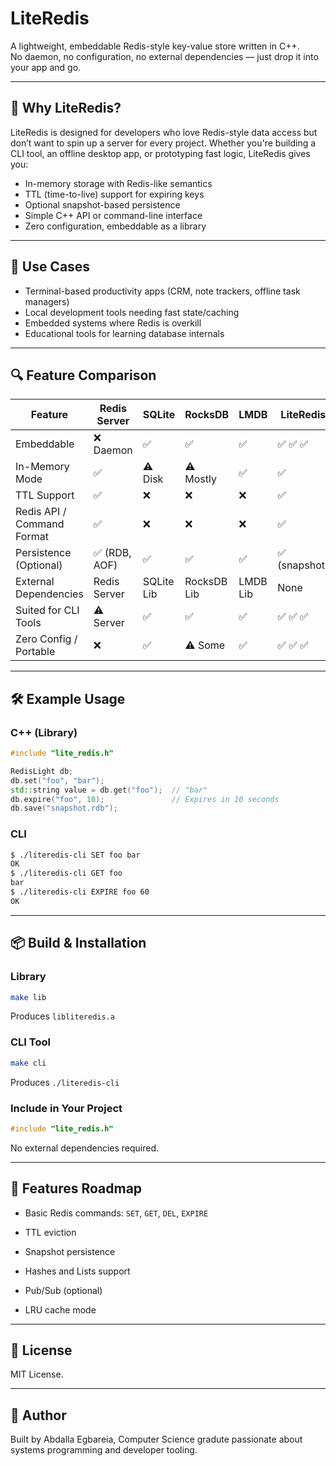 

# LiteRedis

A lightweight, embeddable Redis-style key-value store written in C++.  
No daemon, no configuration, no external dependencies — just drop it into your app and go.

---

## 🚀 Why LiteRedis?

LiteRedis is designed for developers who love Redis-style data access but don’t want to spin up a server for every project. Whether you're building a CLI tool, an offline desktop app, or prototyping fast logic, LiteRedis gives you:

- In-memory storage with Redis-like semantics
- TTL (time-to-live) support for expiring keys
- Optional snapshot-based persistence
- Simple C++ API or command-line interface
- Zero configuration, embeddable as a library

---

## 🧠 Use Cases

- Terminal-based productivity apps (CRM, note trackers, offline task managers)
- Local development tools needing fast state/caching
- Embedded systems where Redis is overkill
- Educational tools for learning database internals

---

## 🔍 Feature Comparison

| Feature                      | Redis Server | SQLite     | RocksDB    | LMDB       | **LiteRedis** |
|-----------------------------|--------------|------------|------------|------------|-----------------|
| Embeddable                  | ❌ Daemon    | ✅         | ✅         | ✅         | ✅ ✅ ✅         |
| In-Memory Mode              | ✅           | ⚠️ Disk    | ⚠️ Mostly  | ✅         | ✅              |
| TTL Support                 | ✅           | ❌         | ❌         | ❌         | ✅              |
| Redis API / Command Format  | ✅           | ❌         | ❌         | ❌         | ✅              |
| Persistence (Optional)      | ✅ (RDB, AOF)| ✅         | ✅         | ✅         | ✅ (snapshot)   |
| External Dependencies       | Redis Server| SQLite Lib | RocksDB Lib| LMDB Lib   | None            |
| Suited for CLI Tools        | ⚠️ Server    | ✅         | ✅         | ✅         | ✅ ✅ ✅         |
| Zero Config / Portable      | ❌           | ✅         | ⚠️ Some    | ✅         | ✅ ✅ ✅         |

---

## 🛠️ Example Usage

### C++ (Library)

```cpp
#include "lite_redis.h"

RedisLight db;
db.set("foo", "bar");
std::string value = db.get("foo");  // "bar"
db.expire("foo", 10);               // Expires in 10 seconds
db.save("snapshot.rdb");
````

### CLI

```bash
$ ./literedis-cli SET foo bar
OK
$ ./literedis-cli GET foo
bar
$ ./literedis-cli EXPIRE foo 60
OK
```

---

## 📦 Build & Installation

### Library

```bash
make lib
```

Produces `libliteredis.a`

### CLI Tool

```bash
make cli
```

Produces `./literedis-cli`

### Include in Your Project

```cpp
#include "lite_redis.h"
```

No external dependencies required.

---

## 🧪 Features Roadmap

-  Basic Redis commands: `SET`, `GET`, `DEL`, `EXPIRE`
    
-  TTL eviction
    
-  Snapshot persistence
    
-  Hashes and Lists support
    
-  Pub/Sub (optional)
    
-  LRU cache mode
    

---

## 📜 License

MIT License.

---

## 👤 Author

Built by Abdalla Egbareia, Computer Science gradute passionate about systems programming and developer tooling.

